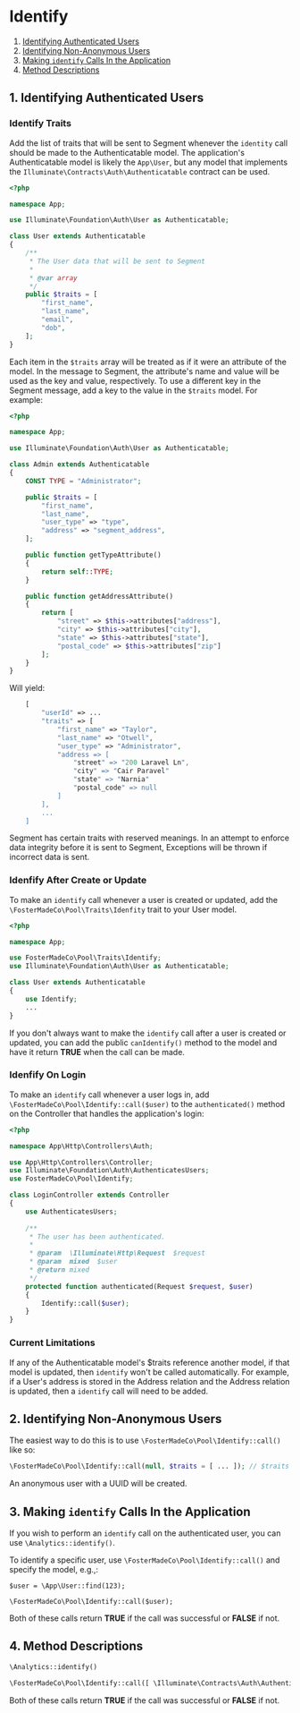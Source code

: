 # Identify

1. [Identifying Authenticated Users](#1.-identifying-authenticated-users)
2. [Identifying Non-Anonymous Users](#2.-identifying-non-anonymous-users)
3. [Making `identify` Calls In the Application](#3.-making-identify-calls-in-the-application)
4. [Method Descriptions](#4.-method-descriptions)

## 1. Identifying Authenticated Users

### Identify Traits

Add the list of traits that will be sent to Segment whenever the `identity` call
should be made to the Authenticatable model. The application's Authenticatable
model is likely the `App\User`, but any model that implements the
`Illuminate\Contracts\Auth\Authenticatable` contract can be used. 

```php
<?php

namespace App;

use Illuminate\Foundation\Auth\User as Authenticatable;

class User extends Authenticatable
{
    /**
     * The User data that will be sent to Segment
     * 
     * @var array
     */
    public $traits = [
        "first_name",
        "last_name",
        "email",
        "dob",
    ];
}
```

Each item in the `$traits` array will be treated as if it were an attribute of
the model. In the message to Segment, the attribute's name and value will be used
as the key and value, respectively. To use a different key in the Segment message,
add a key to the value in the `$traits` model. For example:

```php
<?php

namespace App;

use Illuminate\Foundation\Auth\User as Authenticatable;

class Admin extends Authenticatable
{
    CONST TYPE = "Administrator";

    public $traits = [
        "first_name",
        "last_name",
        "user_type" => "type",
        "address" => "segment_address",
    ];

    public function getTypeAttribute()
    {
        return self::TYPE;
    }

    public function getAddressAttribute()
    {
        return [
            "street" => $this->attributes["address"],
            "city" => $this->attributes["city"],
            "state" => $this->attributes["state"],
            "postal_code" => $this->attributes["zip"]
        ];
    }
}

```

Will yield:

```php
    [
        "userId" => ...
        "traits" => [
            "first_name" => "Taylor",
            "last_name" => "Otwell",
            "user_type" => "Administrator",
            "address => [
                "street" => "200 Laravel Ln",
                "city" => "Cair Paravel"
                "state" => "Narnia"
                "postal_code" => null
            ]
        ],
        ...
    ]
```


Segment has certain traits with reserved meanings. In an attempt to enforce data
integrity before it is sent to Segment, Exceptions will be thrown if incorrect
data is sent.

### Idenfify After Create or Update

To make an `identify` call whenever a user is created or updated, add the
`\FosterMadeCo\Pool\Traits\Idenfity` trait to your User model. 

```php
<?php

namespace App;

use FosterMadeCo\Pool\Traits\Identify;
use Illuminate\Foundation\Auth\User as Authenticatable;

class User extends Authenticatable
{
    use Identify;
    ...
}
```

If you don't always want to make the `identify` call after a user is created or
updated, you can add the public `canIdentify()` method to the model and have it
return **TRUE** when the call can be made.

### Idenfify On Login

To make an `identify` call whenever a user logs in, add
`\FosterMadeCo\Pool\Identify::call($user)` to the `authenticated()` method
on the Controller that handles the application's login:

```php
<?php

namespace App\Http\Controllers\Auth;

use App\Http\Controllers\Controller;
use Illuminate\Foundation\Auth\AuthenticatesUsers;
use FosterMadeCo\Pool\Identify;

class LoginController extends Controller
{
    use AuthenticatesUsers;
    
    /**
     * The user has been authenticated.
     *
     * @param  \Illuminate\Http\Request  $request
     * @param  mixed  $user
     * @return mixed
     */
    protected function authenticated(Request $request, $user)
    {
        Identify::call($user);
    }
}
```

### Current Limitations

If any of the Authenticatable model's $traits reference another model, if that
model is updated, then `identify` won't be called automatically. For example,
if a User's address is stored in the Address relation and the Address relation
is updated, then a `identify` call will need to be added.

## 2. Identifying Non-Anonymous Users

The easiest way to do this is to use `\FosterMadeCo\Pool\Identify::call()` like so:

```php
\FosterMadeCo\Pool\Identify::call(null, $traits = [ ... ]); // $traits can be null
```

An anonymous user with a UUID will be created.

## 3. Making `identify` Calls In the Application

If you wish to perform an `identify` call on the authenticated user, you
can use `\Analytics::identify()`.

To identify a specific user, use `\FosterMadeCo\Pool\Identify::call()` and
specify the model, e.g.,:

```$php
$user = \App\User::find(123);

\FosterMadeCo\Pool\Identify::call($user);
```

Both of these calls return **TRUE** if the call was successful or **FALSE** if not.

## 4. Method Descriptions


```php
\Analytics::identify()
```

```php
\FosterMadeCo\Pool\Identify::call([ \Illuminate\Contracts\Auth\Authenticatable $model [, array $traits ]] )
```

Both of these calls return **TRUE** if the call was successful or **FALSE** if not.